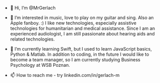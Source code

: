 - 👋 Hi, I’m @MrGerlach

- 👀 I’m interested in music, love to play on my guitar and sing. Also an Apple fanboy. :) I like new technologies, especially assistive technologies for humanitarian and medical assistance. Since I am an experienced audiologist, I am still passionate about hearing aids and related technologies.

- 🌱 I’m currently learning Swift, but I used to learn JavaScript basics, Python & Matlab. In addition to coding, in the future I would like to become a team manager, so I am currently studying Business Psychology at WSB Poznan.

- 📫 How to reach me - try linkedin.com/in/gerlach-m

<!---
MrGerlach/MrGerlach is a ✨ special ✨ repository because its `README.md` (this file) appears on your GitHub profile.
You can click the Preview link to take a look at your changes.
--->

